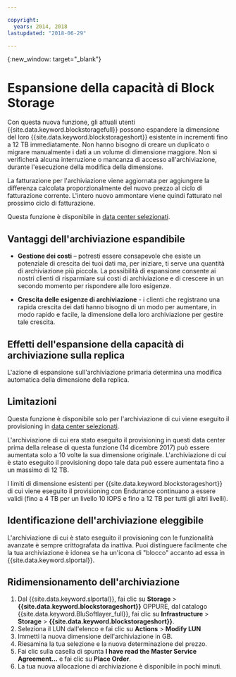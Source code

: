 ```yaml
---

copyright:
  years: 2014, 2018
lastupdated: "2018-06-29"

---
```

{:new_window: target="_blank"}

# Espansione della capacità di Block Storage

Con questa nuova funzione, gli attuali utenti {{site.data.keyword.blockstoragefull}} possono espandere la dimensione del loro {{site.data.keyword.blockstorageshort}} esistente in incrementi fino a 12 TB immediatamente. Non hanno bisogno di creare un duplicato o migrare manualmente i dati a un volume di dimensione maggiore. Non si verificherà alcuna interruzione o mancanza di accesso all'archiviazione, durante l'esecuzione della modifica della dimensione. 

La fatturazione per l'archiviazione viene aggiornata per aggiungere la differenza calcolata proporzionalmente del nuovo prezzo al ciclo di fatturazione corrente. L'intero nuovo ammontare viene quindi fatturato nel prossimo ciclo di fatturazione.

Questa funzione è disponibile in [data center selezionati](new-ibm-block-and-file-storage-location-and-features.html). 

## Vantaggi dell'archiviazione espandibile

- **Gestione dei costi** – potresti essere consapevole che esiste un potenziale di crescita dei tuoi dati ma, per iniziare, ti serve una quantità di archiviazione più piccola. La possibilità di espansione consente ai nostri clienti di risparmiare sui costi di archiviazione e di crescere in un secondo momento per rispondere alle loro esigenze.  

- **Crescita delle esigenze di archiviazione** - i clienti che registrano una rapida crescita dei dati hanno bisogno di un modo per aumentare, in modo rapido e facile, la dimensione della loro archiviazione per gestire tale crescita.

## Effetti dell'espansione della capacità di archiviazione sulla replica

L'azione di espansione sull'archiviazione primaria determina una modifica automatica della dimensione della replica. 

## Limitazioni

Questa funzione è disponibile solo per l'archiviazione di cui viene eseguito il provisioning in [data center selezionati](new-ibm-block-and-file-storage-location-and-features.html). 

L'archiviazione di cui era stato eseguito il provisioning in questi data center prima della release di questa funzione (14 dicembre 2017) può essere aumentata solo a 10 volte la sua dimensione originale. L'archiviazione di cui è stato eseguito il provisioning dopo tale data può essere aumentata fino a un massimo di 12 TB. 

I limiti di dimensione esistenti per {{site.data.keyword.blockstorageshort}} di cui viene eseguito il provisioning con Endurance continuano a essere validi (fino a 4 TB per un livello 10 IOPS e fino a 12 TB per tutti gli altri livelli).

## Identificazione dell'archiviazione eleggibile

L'archiviazione di cui è stato eseguito il provisioning con le funzionalità avanzate è sempre crittografata da inattiva. Puoi distinguere facilmente che la tua archiviazione è idonea se ha un'icona di "blocco" accanto ad essa in {{site.data.keyword.slportal}}. 

## Ridimensionamento dell'archiviazione

1. Dal {{site.data.keyword.slportal}}, fai clic su **Storage** > **{{site.data.keyword.blockstorageshort}}** OPPURE, dal catalogo {{site.data.keyword.BluSoftlayer_full}}, fai clic su **Infrastructure** > **Storage** > **{{site.data.keyword.blockstorageshort}}**.
2. Seleziona il LUN dall'elenco e fai clic su **Actions** > **Modify LUN**
3. Immetti la nuova dimensione dell'archiviazione in GB.
4. Riesamina la tua selezione e la nuova determinazione del prezzo.
5. Fai clic sulla casella di spunta **I have read the Master Service Agreement...** e fai clic su **Place Order**.
6. La tua nuova allocazione di archiviazione è disponibile in pochi minuti.
